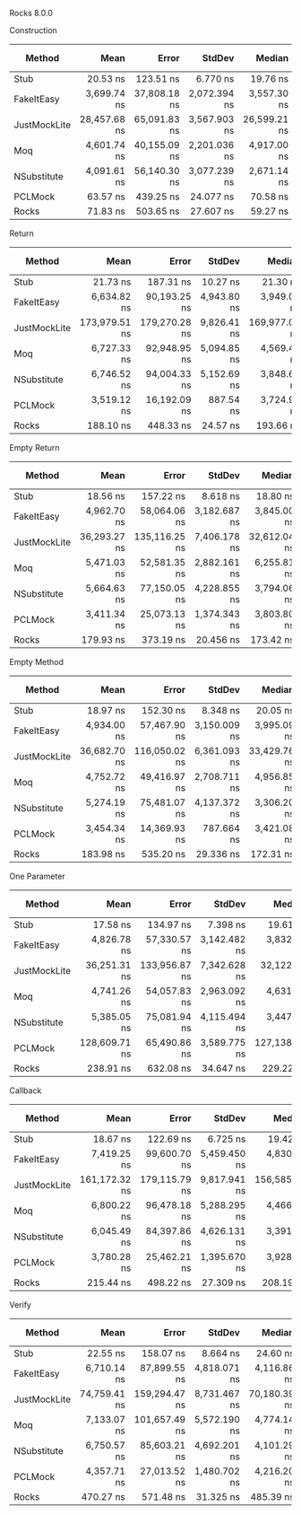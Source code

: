Rocks 8.0.0

Construction 

| Method       | Mean         | Error        | StdDev       | Median       | Ratio    | RatioSD | Gen0   | Gen1   | Allocated | Alloc Ratio |
|------------- |-------------:|-------------:|-------------:|-------------:|---------:|--------:|-------:|-------:|----------:|------------:|
| Stub         |     20.53 ns |    123.51 ns |     6.770 ns |     19.76 ns |     1.00 |    0.00 |      - |      - |      24 B |        1.00 |
| FakeItEasy   |  3,699.74 ns | 37,808.18 ns | 2,072.394 ns |  3,557.30 ns |   170.45 |   46.31 | 0.6800 | 0.0200 |    2964 B |      123.50 |
| JustMockLite | 28,457.68 ns | 65,091.83 ns | 3,567.903 ns | 26,599.21 ns | 1,457.68 |  348.88 | 4.1500 |      - |   17389 B |      724.54 |
| Moq          |  4,601.74 ns | 40,155.09 ns | 2,201.036 ns |  4,917.00 ns |   216.02 |   49.20 | 0.4900 |      - |    2088 B |       87.00 |
| NSubstitute  |  4,091.61 ns | 56,140.30 ns | 3,077.239 ns |  2,671.14 ns |   183.56 |   79.83 | 1.2300 |      - |    5176 B |      215.67 |
| PCLMock      |     63.57 ns |    439.25 ns |    24.077 ns |     70.58 ns |     3.06 |    0.49 | 0.0300 |      - |     144 B |        6.00 |
| Rocks        |     71.83 ns |    503.65 ns |    27.607 ns |     59.27 ns |     3.49 |    0.42 | 0.0300 |      - |     128 B |        5.33 |

Return

| Method       | Mean          | Error         | StdDev      | Median        | Ratio    | RatioSD  | Gen0   | Gen1   | Allocated | Alloc Ratio |
|------------- |--------------:|--------------:|------------:|--------------:|---------:|---------:|-------:|-------:|----------:|------------:|
| Stub         |      21.73 ns |     187.31 ns |    10.27 ns |      21.30 ns |     1.00 |     0.00 |      - |      - |      24 B |        1.00 |
| FakeItEasy   |   6,634.82 ns |  90,193.25 ns | 4,943.80 ns |   3,949.05 ns |   292.73 |    99.99 | 1.1900 | 0.0100 |    5057 B |      210.71 |
| JustMockLite | 173,979.51 ns | 179,270.28 ns | 9,826.41 ns | 169,977.09 ns | 9,337.13 | 4,424.06 | 8.4500 | 0.0200 |   35297 B |    1,470.71 |
| Moq          |   6,727.33 ns |  92,948.95 ns | 5,094.85 ns |   4,569.44 ns |   288.90 |    90.48 | 0.9400 |      - |    3953 B |      164.71 |
| NSubstitute  |   6,746.52 ns |  94,004.33 ns | 5,152.69 ns |   3,848.64 ns |   297.12 |   108.10 | 1.8200 |      - |    7649 B |      318.71 |
| PCLMock      |   3,519.12 ns |  16,192.09 ns |   887.54 ns |   3,724.93 ns |   175.34 |    42.49 | 0.4400 |      - |    1872 B |       78.00 |
| Rocks        |     188.10 ns |     448.33 ns |    24.57 ns |     193.66 ns |     9.80 |     3.70 | 0.0700 |      - |     320 B |       13.33 |

Empty Return

| Method       | Mean         | Error         | StdDev       | Median       | Ratio    | RatioSD | Gen0   | Gen1   | Allocated | Alloc Ratio |
|------------- |-------------:|--------------:|-------------:|-------------:|---------:|--------:|-------:|-------:|----------:|------------:|
| Stub         |     18.56 ns |     157.22 ns |     8.618 ns |     18.80 ns |     1.00 |    0.00 |      - |      - |      24 B |        1.00 |
| FakeItEasy   |  4,962.70 ns |  58,064.06 ns | 3,182.687 ns |  3,845.00 ns |   258.00 |   55.98 | 0.8700 | 0.0200 |    3836 B |      159.83 |
| JustMockLite | 36,293.27 ns | 135,116.25 ns | 7,406.178 ns | 32,612.04 ns | 2,197.24 |  870.08 | 5.0800 |      - |   21279 B |      886.62 |
| Moq          |  5,471.03 ns |  52,581.35 ns | 2,882.161 ns |  6,255.81 ns |   285.25 |   50.68 | 0.5800 |      - |    2457 B |      102.38 |
| NSubstitute  |  5,664.63 ns |  77,150.05 ns | 4,228.855 ns |  3,794.06 ns |   288.08 |   94.06 | 1.4000 |      - |    5873 B |      244.71 |
| PCLMock      |  3,411.34 ns |  25,073.13 ns | 1,374.343 ns |  3,803.80 ns |   187.34 |   17.52 | 0.4400 |      - |    1872 B |       78.00 |
| Rocks        |    179.93 ns |     373.19 ns |    20.456 ns |    173.42 ns |    11.12 |    4.86 | 0.0700 |      - |     320 B |       13.33 |

Empty Method

| Method       | Mean         | Error         | StdDev       | Median       | Ratio    | RatioSD | Gen0   | Gen1   | Allocated | Alloc Ratio |
|------------- |-------------:|--------------:|-------------:|-------------:|---------:|--------:|-------:|-------:|----------:|------------:|
| Stub         |     18.97 ns |     152.30 ns |     8.348 ns |     20.05 ns |     1.00 |    0.00 |      - |      - |      24 B |        1.00 |
| FakeItEasy   |  4,934.00 ns |  57,467.90 ns | 3,150.009 ns |  3,995.09 ns |   249.43 |   60.15 | 0.8700 | 0.0100 |    3812 B |      158.83 |
| JustMockLite | 36,682.70 ns | 116,050.02 ns | 6,361.093 ns | 33,429.76 ns | 2,190.85 |  960.11 | 5.0600 |      - |   21166 B |      881.92 |
| Moq          |  4,752.72 ns |  49,416.97 ns | 2,708.711 ns |  4,956.85 ns |   238.21 |   42.20 | 0.5800 |      - |    2432 B |      101.33 |
| NSubstitute  |  5,274.19 ns |  75,481.07 ns | 4,137.372 ns |  3,306.20 ns |   261.91 |  106.15 | 1.4000 |      - |    5873 B |      244.71 |
| PCLMock      |  3,454.34 ns |  14,369.93 ns |   787.664 ns |  3,421.08 ns |   198.28 |   57.96 | 0.4300 |      - |    1832 B |       76.33 |
| Rocks        |    183.98 ns |     535.20 ns |    29.336 ns |    172.31 ns |    10.91 |    4.42 | 0.0700 |      - |     312 B |       13.00 |

One Parameter

| Method       | Mean          | Error         | StdDev       | Median        | Ratio    | RatioSD  | Gen0   | Gen1   | Allocated | Alloc Ratio |
|------------- |--------------:|--------------:|-------------:|--------------:|---------:|---------:|-------:|-------:|----------:|------------:|
| Stub         |      17.58 ns |     134.97 ns |     7.398 ns |      19.61 ns |     1.00 |     0.00 |      - |      - |      24 B |        1.00 |
| FakeItEasy   |   4,826.78 ns |  57,330.57 ns | 3,142.482 ns |   3,832.35 ns |   264.04 |    79.62 | 0.9000 | 0.0200 |    3949 B |      164.54 |
| JustMockLite |  36,251.31 ns | 133,956.87 ns | 7,342.628 ns |  32,122.69 ns | 2,307.13 |   954.67 | 5.1700 |      - |   21630 B |      901.25 |
| Moq          |   4,741.26 ns |  54,057.83 ns | 2,963.092 ns |   4,631.47 ns |   252.77 |    67.07 | 0.5800 |      - |    2464 B |      102.67 |
| NSubstitute  |   5,385.05 ns |  75,081.94 ns | 4,115.494 ns |   3,447.52 ns |   292.72 |   125.70 | 1.4100 |      - |    5905 B |      246.04 |
| PCLMock      | 128,609.71 ns |  65,490.86 ns | 3,589.775 ns | 127,138.08 ns | 8,520.76 | 4,376.68 | 2.5100 | 2.5000 |   10523 B |      438.46 |
| Rocks        |     238.91 ns |     632.08 ns |    34.647 ns |     229.22 ns |    15.25 |     6.19 | 0.0800 |      - |     376 B |       15.67 |

Callback

| Method       | Mean          | Error         | StdDev       | Median        | Ratio    | RatioSD  | Gen0   | Gen1   | Allocated | Alloc Ratio |
|------------- |--------------:|--------------:|-------------:|--------------:|---------:|---------:|-------:|-------:|----------:|------------:|
| Stub         |      18.67 ns |     122.69 ns |     6.725 ns |      19.42 ns |     1.00 |     0.00 |      - |      - |      24 B |        1.00 |
| FakeItEasy   |   7,419.25 ns |  99,600.70 ns | 5,459.450 ns |   4,830.46 ns |   372.96 |   156.00 | 1.2400 | 0.0100 |    5266 B |      219.42 |
| JustMockLite | 161,172.32 ns | 179,115.79 ns | 9,817.941 ns | 156,585.74 ns | 9,452.98 | 3,545.99 | 8.3700 | 0.0200 |   34960 B |    1,456.67 |
| Moq          |   6,800.22 ns |  96,478.18 ns | 5,288.295 ns |   4,466.99 ns |   336.69 |   155.02 | 0.9800 |      - |    4113 B |      171.38 |
| NSubstitute  |   6,045.49 ns |  84,397.86 ns | 4,626.131 ns |   3,391.97 ns |   307.05 |   142.03 | 1.6400 |      - |    6897 B |      287.38 |
| PCLMock      |   3,780.28 ns |  25,462.21 ns | 1,395.670 ns |   3,928.45 ns |   202.00 |     2.13 | 0.4800 |      - |    2040 B |       85.00 |
| Rocks        |     215.44 ns |     498.22 ns |    27.309 ns |     208.19 ns |    12.38 |     3.68 | 0.0900 |      - |     400 B |       16.67 |

Verify

| Method       | Mean         | Error         | StdDev       | Median       | Ratio    | RatioSD  | Gen0   | Gen1   | Allocated | Alloc Ratio |
|------------- |-------------:|--------------:|-------------:|-------------:|---------:|---------:|-------:|-------:|----------:|------------:|
| Stub         |     22.55 ns |     158.07 ns |     8.664 ns |     24.60 ns |     1.00 |     0.00 |      - |      - |      24 B |        1.00 |
| FakeItEasy   |  6,710.14 ns |  87,899.55 ns | 4,818.071 ns |  4,116.86 ns |   287.72 |   120.74 | 1.3200 | 0.0100 |    5587 B |      232.79 |
| JustMockLite | 74,759.41 ns | 159,294.47 ns | 8,731.467 ns | 70,180.39 ns | 3,662.87 | 1,425.53 | 9.7000 | 0.0100 |   40566 B |    1,690.25 |
| Moq          |  7,133.07 ns | 101,657.49 ns | 5,572.190 ns |  4,774.14 ns |   294.53 |   136.34 | 0.9700 |      - |    4073 B |      169.71 |
| NSubstitute  |  6,750.57 ns |  85,603.21 ns | 4,692.201 ns |  4,101.29 ns |   292.47 |   119.88 | 1.7800 |      - |    7465 B |      311.04 |
| PCLMock      |  4,357.71 ns |  27,013.52 ns | 1,480.702 ns |  4,216.20 ns |   198.15 |    27.48 | 0.6300 |      - |    2656 B |      110.67 |
| Rocks        |    470.27 ns |     571.48 ns |    31.325 ns |    485.39 ns |    23.82 |    11.99 | 0.1400 |      - |     624 B |       26.00 |

